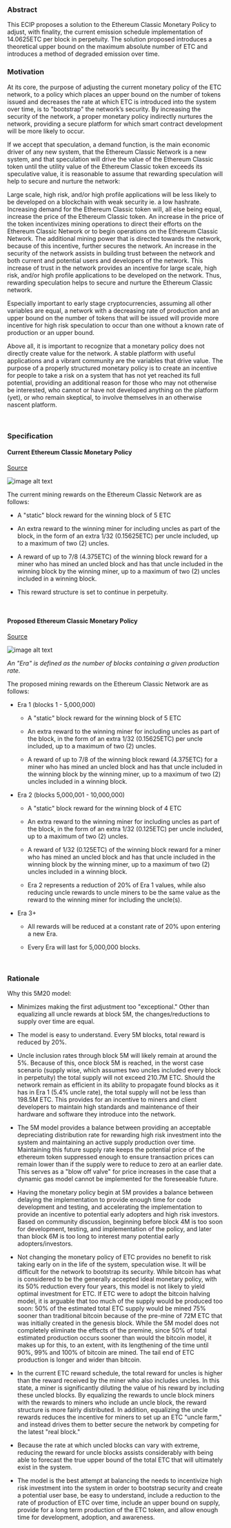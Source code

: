 ### Abstract

This ECIP proposes a solution to the Ethereum Classic Monetary Policy to adjust, with finality, the current emission schedule implementation of 14.0625ETC per block in perpetuity. The solution proposed introduces a theoretical upper bound on the maximum absolute number of ETC and introduces a method of degraded emission over time.


### Motivation

At its core, the purpose of adjusting the current monetary policy of the ETC network, to a policy which places an upper bound on the number of tokens issued and decreases the rate at which ETC is introduced into the system over time, is to "bootstrap" the network’s security. By increasing the security of the network, a proper monetary policy indirectly nurtures the network, providing a secure platform for which smart contract development will be more likely to occur.

If we accept that speculation, a demand function, is the main economic driver of any new system, that the Ethereum Classic Network is a new system, and that speculation will drive the value of the Ethereum Classic token until the utility value of the Ethereum Classic token exceeds its speculative value, it is reasonable to assume that rewarding speculation will help to secure and nurture the network:

Large scale, high risk, and/or high profile applications will be less likely to be developed on a blockchain with weak security ie. a low hashrate. Increasing demand for the Ethereum Classic token will, all else being equal, increase the price of the Ethereum Classic token.  An increase in the price of the token incentivizes mining operations to direct their efforts on the Ethereum Classic Network or to begin operations on the Ethereum Classic Network. The additional mining power that is directed towards the network, because of this incentive, further secures the network. An increase in the security of the network assists in building trust between the network and both current and potential users and developers of the network. This increase of trust in the network provides an incentive for large scale, high risk, and/or high profile applications to be developed on the network. Thus, rewarding speculation helps to secure and nurture the Ethereum Classic network.

Especially important to early stage cryptocurrencies, assuming all other variables are equal, a network with a decreasing rate of production and an upper bound on the number of tokens that will be issued will provide more incentive for high risk speculation to occur than one without a known rate of production or an upper bound.

Above all, it is important to recognize that a monetary policy does not directly create value for the network. A stable platform with useful applications and a vibrant community are the variables that drive value. The purpose of a properly structured monetary policy is to create an incentive for people to take a risk on a system that has not yet reached its full potential, providing an additional reason for those who may not otherwise be interested, who cannot or have not developed anything on the platform (yet), or who remain skeptical, to involve themselves in an otherwise nascent platform.

<br />

### Specification

#### Current Ethereum Classic Monetary Policy

[Source](http://ethdocs.org/en/latest/mining.html)

![image alt text](ETC_MP_Perpetual.png)

The current mining rewards on the Ethereum Classic Network are as follows:

* A "static" block reward for the winning block of 5 ETC

* An extra reward to the winning miner for including uncles as part of the block, in the form of an extra 1/32 (0.15625ETC) per uncle included, up to a maximum of two (2) uncles.

* A reward of up to 7/8 (4.375ETC) of the winning block reward for a miner who has mined an uncled block and has that uncle included in the winning block by the winning miner, up to a maximum of two (2) uncles included in a winning block.

* This reward structure is set to continue in perpetuity.

<br />

#### Proposed Ethereum Classic Monetary Policy

[Source](https://docs.google.com/spreadsheets/d/1Fs_RNEPSRJxP22PZmwxWjiulVVcu5Ic1GvBXCPCt9to/edit?usp=sharing)

![image alt text](ETC_MP_5M20.png)

*An "Era" is defined as the number of blocks containing a given production rate.*

The proposed mining rewards on the Ethereum Classic Network are as follows:

* Era 1 (blocks 1 - 5,000,000)

    * A "static" block reward for the winning block of 5 ETC

    * An extra reward to the winning miner for including uncles as part of the block, in the form of an extra 1/32 (0.15625ETC) per uncle included, up to a maximum of two (2) uncles.

    * A reward of up to 7/8 of the winning block reward (4.375ETC) for a miner who has mined an uncled block and has that uncle included in the winning block by the winning miner, up to a maximum of two (2) uncles included in a winning block.

* Era 2 (blocks 5,000,001 - 10,000,000)

    * A "static" block reward for the winning block of 4 ETC

    * An extra reward to the winning miner for including uncles as part of the block, in the form of an extra 1/32 (0.125ETC) per uncle included, up to a maximum of two (2) uncles.

    * A reward of 1/32 (0.125ETC) of the winning block reward for a miner who has mined an uncled block and has that uncle included in the winning block by the winning miner, up to a maximum of two (2) uncles included in a winning block.

    * Era 2 represents a reduction of 20% of Era 1 values, while also reducing uncle rewards to uncle miners to be the same value as the reward to the winning miner for including the uncle(s).

* Era 3+

    * All rewards will be reduced at a constant rate of 20% upon entering a new Era.

    * Every Era will last for 5,000,000 blocks.

<br />

### Rationale

Why this 5M20 model:

* Minimizes making the first adjustment too "exceptional." Other than equalizing all uncle rewards at block 5M, the changes/reductions to supply over time are equal.

* The model is easy to understand. Every 5M blocks, total reward is reduced by 20%.

* Uncle inclusion rates through block 5M will likely remain at around the 5%. Because of this, once block 5M is reached, in the worst case scenario (supply wise, which assumes two uncles included every block in perpetuity) the total supply will not exceed 210.7M ETC. Should the network remain as efficient in its ability to propagate found blocks as it has in Era 1 (5.4% uncle rate), the total supply will not be less than 198.5M ETC. This provides for an incentive to miners and client developers to maintain high standards and maintenance of their hardware and software they introduce into the network.

* The 5M model provides a balance between providing an acceptable depreciating distribution rate for rewarding high risk investment into the system and maintaining an active supply production over time. Maintaining this future supply rate keeps the potential price of the ethereum token suppressed enough to ensure transaction prices can remain lower than if the supply were to reduce to zero at an earlier date. This serves as a "blow off valve" for price increases in the case that a dynamic gas model cannot be implemented for the foreseeable future.

* Having the monetary policy begin at 5M provides a balance between delaying the implementation to provide enough time for code development and testing, and accelerating the implementation to provide an incentive to potential early adopters and high risk investors. Based on community discussion, beginning before block 4M is too soon for development, testing, and implementation of the policy, and later than block 6M is too long to interest many potential early adopters/investors.

* Not changing the monetary policy of ETC provides no benefit to risk taking early on in the life of the system, speculation wise. It will be difficult for the network to bootstrap its security. While bitcoin has what is considered to be the generally accepted ideal monetary policy, with its 50% reduction every four years, this model is not likely to yield optimal investment for ETC. If ETC were to adopt the bitcoin halving model, it is arguable that too much of the supply would be produced too soon: 50% of the estimated total ETC supply would be mined 75% sooner than traditional bitcoin because of the pre-mine of 72M ETC that was initially created in the genesis block. While the 5M model does not completely eliminate the effects of the premine, since 50% of total estimated production occurs sooner than would the bitcoin model, it makes up for this, to an extent, with its lengthening of the time until 90%, 99% and 100% of bitcoin are mined. The tail end of ETC production is longer and wider than bitcoin.

* In the current ETC reward schedule, the total reward for uncles is higher than the reward received by the miner who also includes uncles. In this state, a miner is significantly diluting the value of his reward by including these uncled blocks. By equalizing the rewards to uncle block miners with the rewards to miners who include an uncle block, the reward structure is more fairly distributed. In addition, equalizing the uncle rewards reduces the incentive for miners to set up an ETC "uncle farm," and instead drives them to better secure the network by competing for the latest "real block."

* Because the rate at which uncled blocks can vary with extreme, reducing the reward for uncle blocks assists considerably with being able to forecast the true upper bound of the total ETC that will ultimately exist in the system.

* The model is the best attempt at balancing the needs to incentivize high risk investment into the system in order to bootstrap security and create a potential user base, be easy to understand, include a reduction to the rate of production of ETC over time, include an upper bound on supply, provide for a long term production of the ETC token, and allow enough time for development, adoption, and awareness.

